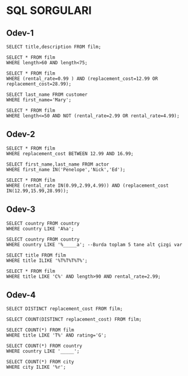 # SQL SORGULARI 

## Odev-1
```
SELECT title,description FROM film;
```

```
SELECT * FROM film
WHERE length>60 AND length<75;
```

```
SELECT * FROM film
WHERE (rental_rate=0.99 ) AND (replacement_cost=12.99 OR replacement_cost=28.99);
```

```
SELECT last_name FROM customer
WHERE first_name='Mary';
```

```
SELECT * FROM film
WHERE length<=50 AND NOT (rental_rate=2.99 OR rental_rate=4.99);
```
## Odev-2

```
SELECT * FROM film
WHERE replacement_cost BETWEEN 12.99 AND 16.99;
```

```
SELECT first_name,last_name FROM actor
WHERE first_name IN('Penelope','Nick','Ed');
```

```
SELECT * FROM film
WHERE (rental_rate IN(0.99,2.99,4.99)) AND (replacement_cost IN(12.99,15.99,28.99));
```

## Odev-3

```
SELECT country FROM country
WHERE country LIKE 'A%a';
```

```
SELECT country FROM country 
WHERE country LIKE '%_____a'; --Burda toplam 5 tane alt çizgi var
```

```
SELECT title FROM film
WHERE title ILIKE '%T%T%T%T%';
```

```
SELECT * FROM film
WHERE title LIKE 'C%' AND length>90 AND rental_rate=2.99;
```

## Odev-4

```
SELECT DISTINCT replacement_cost FROM film;
```

```
SELECT COUNT(DISTINCT replacement_cost) FROM film;
```

```
SELECT COUNT(*) FROM film 
WHERE title LIKE 'T%' AND rating='G';
```

```
SELECT COUNT(*) FROM country
WHERE country LIKE '_____';
```

```
SELECT COUNT(*) FROM city
WHERE city ILIKE '%r';
```